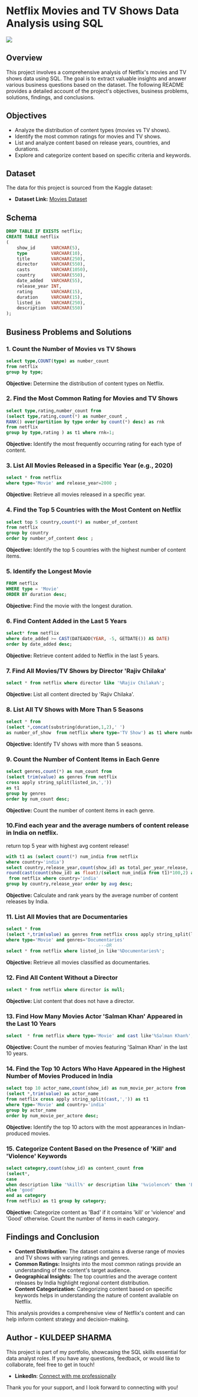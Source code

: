 # Netflix Movies and TV Shows Data Analysis using SQL

![](https://images.ctfassets.net/4cd45et68cgf/637ArQo6YNsJf48Xw3zUAg/d030f9065a0fe54de777eaa600cf3fcb/N-Games_March_936x622.png)

## Overview
This project involves a comprehensive analysis of Netflix's movies and TV shows data using SQL. The goal is to extract valuable insights and answer various business questions based on the dataset. The following README provides a detailed account of the project's objectives, business problems, solutions, findings, and conclusions.

## Objectives

- Analyze the distribution of content types (movies vs TV shows).
- Identify the most common ratings for movies and TV shows.
- List and analyze content based on release years, countries, and durations.
- Explore and categorize content based on specific criteria and keywords.

## Dataset

The data for this project is sourced from the Kaggle dataset:

- **Dataset Link:** [Movies Dataset](https://www.kaggle.com/datasets/kuldeepsharma1998/netflix?resource=download)

## Schema

```sql
DROP TABLE IF EXISTS netflix;
CREATE TABLE netflix
(
    show_id      VARCHAR(5),
    type         VARCHAR(10),
    title        VARCHAR(250),
    director     VARCHAR(550),
    casts        VARCHAR(1050),
    country      VARCHAR(550),
    date_added   VARCHAR(55),
    release_year INT,
    rating       VARCHAR(15),
    duration     VARCHAR(15),
    listed_in    VARCHAR(250),
    description  VARCHAR(550)
);
```

## Business Problems and Solutions

### 1. Count the Number of Movies vs TV Shows

```sql
select type,COUNT(type) as number_count
from netflix
group by type;
```

**Objective:** Determine the distribution of content types on Netflix.

### 2. Find the Most Common Rating for Movies and TV Shows

```sql
select type,rating,number_count from
(select type,rating,count(*) as number_count ,
RANK() over(partition by type order by count(*) desc) as rnk
from netflix 
group by type,rating ) as t1 where rnk=1;
```

**Objective:** Identify the most frequently occurring rating for each type of content.

### 3. List All Movies Released in a Specific Year (e.g., 2020)

```sql
select * from netflix
where type='Movie' and release_year=2000 ;
```

**Objective:** Retrieve all movies released in a specific year.

### 4. Find the Top 5 Countries with the Most Content on Netflix

```sql
select top 5 country,count(*) as number_of_content 
from netflix
group by country 
order by number_of_content desc ;
```

**Objective:** Identify the top 5 countries with the highest number of content items.

### 5. Identify the Longest Movie

```sql
FROM netflix
WHERE type = 'Movie'
ORDER BY duration desc;
```

**Objective:** Find the movie with the longest duration.

### 6. Find Content Added in the Last 5 Years

```sql
select* from netflix   
where date_added >= CAST(DATEADD(YEAR, -5, GETDATE()) AS DATE) 
order by date_added desc;
```

**Objective:** Retrieve content added to Netflix in the last 5 years.

### 7. Find All Movies/TV Shows by Director 'Rajiv Chilaka'

```sql
select * from netflix where director like '%Rajiv Chilaka%';
```

**Objective:** List all content directed by 'Rajiv Chilaka'.

### 8. List All TV Shows with More Than 5 Seasons

```sql
select * from
(select *,concat(substring(duration,1,2),' ') 
as number_of_show  from netflix where type='TV Show') as t1 where number_of_show>5;
```

**Objective:** Identify TV shows with more than 5 seasons.

### 9. Count the Number of Content Items in Each Genre

```sql
select genres,count(*) as num_count from
(select trim(value) as genres from netflix 
cross apply string_split(listed_in,',')) 
as t1 
group by genres 
order by num_count desc;
```

**Objective:** Count the number of content items in each genre.

### 10.Find each year and the average numbers of content release in India on netflix. 
return top 5 year with highest avg content release!

```sql
with t1 as (select count(*) num_india from netflix
where country='india')
select country,release_year,count(show_id) as total_per_year_release,
round(cast(count(show_id) as float)/(select num_india from t1)*100,2) as avg
 from netflix where country='india' 
group by country,release_year order by avg desc;
```

**Objective:** Calculate and rank years by the average number of content releases by India.

### 11. List All Movies that are Documentaries

```sql
select * from
(select *,trim(value) as genres from netflix cross apply string_split(listed_in,',')) as ti
where type='Movie' and genres='Documentaries'
                                   ---OR
select * from netflix where listed_in like'%Documentaries%';
```

**Objective:** Retrieve all movies classified as documentaries.

### 12. Find All Content Without a Director

```sql
select * from netflix where director is null;
```

**Objective:** List content that does not have a director.

### 13. Find How Many Movies Actor 'Salman Khan' Appeared in the Last 10 Years

```sql
select  * from netflix where type='Movie' and cast like'%Salman Khan%';
```

**Objective:** Count the number of movies featuring 'Salman Khan' in the last 10 years.

### 14. Find the Top 10 Actors Who Have Appeared in the Highest Number of Movies Produced in India

```sql
select top 10 actor_name,count(show_id) as num_movie_per_actore from 
(select *,trim(value) as actor_name
from netflix cross apply string_split(cast,',')) as t1 
where type='Movie' and country='india'  
group by actor_name 
order by num_movie_per_actore desc;
```

**Objective:** Identify the top 10 actors with the most appearances in Indian-produced movies.

### 15. Categorize Content Based on the Presence of 'Kill' and 'Violence' Keywords

```sql
select category,count(show_id) as content_count from 
(select*,
case 
when description like '%kill%' or description like '%violence%' then 'Bad'
else 'good'
end as category
from netflix) as t1 group by category;
```

**Objective:** Categorize content as 'Bad' if it contains 'kill' or 'violence' and 'Good' otherwise. Count the number of items in each category.

## Findings and Conclusion

- **Content Distribution:** The dataset contains a diverse range of movies and TV shows with varying ratings and genres.
- **Common Ratings:** Insights into the most common ratings provide an understanding of the content's target audience.
- **Geographical Insights:** The top countries and the average content releases by India highlight regional content distribution.
- **Content Categorization:** Categorizing content based on specific keywords helps in understanding the nature of content available on Netflix.

This analysis provides a comprehensive view of Netflix's content and can help inform content strategy and decision-making.



## Author - KULDEEP SHARMA

This project is part of my portfolio, showcasing the SQL skills essential for data analyst roles. If you have any questions, feedback, or would like to collaborate, feel free to get in touch!


- **LinkedIn**: [Connect with me professionally](https://www.linkedin.com/in/kuldeep-sharma991725)


Thank you for your support, and I look forward to connecting with you!
